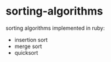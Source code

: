 # sorting-algorithms
sorting algorithms implemented in ruby:
- insertion sort
- merge sort
- quicksort
